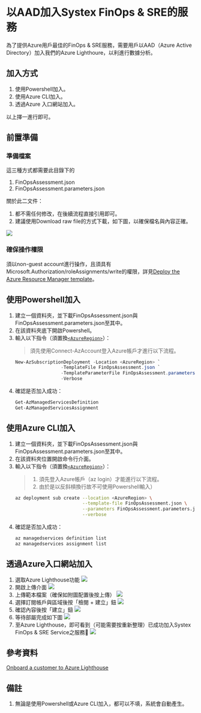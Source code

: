 # 以AAD加入Systex FinOps & SRE的服務

為了提供Azure用戶最佳的FinOps & SRE服務，需要用戶以AAD（Azure Active Directory）加入我們的Azure Lighthoure，以利進行數據分析。

## 加入方式

1. 使用Powershell加入。
2. 使用Azure CLI加入。
3. 透過Azure 入口網站加入。

以上擇一進行即可。

## 前置準備

### 準備檔案

這三種方式都需要此目錄下的

1. FinOpsAssessment.json
2. FinOpsAssessment.parameters.json

關於此二文件：

1. 都不需任何修改，在後續流程直接引用即可。
2. 建議使用Download raw file的方式下載，如下圖，以確保檔名與內容正確。

![](img/dl-with-raw-file.png)

### 確保操作權限

須以non-guest account進行操作，且須具有Microsoft.Authorization/roleAssignments/write的權限，詳見[Deploy the Azure Resource Manager template](https://learn.microsoft.com/en-us/azure/lighthouse/how-to/onboard-customer#deploy-the-azure-resource-manager-template)。

## 使用Powershell加入
1. 建立一個資料夾，並下載FinOpsAssessment.json與FinOpsAssessment.parameters.json至其中。
2. 在該資料夾底下開啟Powershell。
3. 輸入以下指令（須置換[`<AzureRegion>`](https://learn.microsoft.com/zh-tw/gaming/playfab/api-references/events/data-types/azureregion)）：
   > 須先使用Connect-AzAccount登入Azure帳戶才進行以下流程。
   ```powershell
   New-AzSubscriptionDeployment -Location <AzureRegion> `
                    -TemplateFile FinOpsAssessment.json `
                    -TemplateParameterFile FinOpsAssessment.parameters.json `
                    -Verbose
   ```
4. 確認是否加入成功：
   ```powershell
   Get-AzManagedServicesDefinition
   Get-AzManagedServicesAssignment
   ```

## 使用****Azure CLI****加入
1. 建立一個資料夾，並下載FinOpsAssessment.json與FinOpsAssessment.parameters.json至其中。
2. 在該資料夾位置開啟命令行介面。
3. 輸入以下指令（須置換[`<AzureRegion>`](https://learn.microsoft.com/zh-tw/gaming/playfab/api-references/events/data-types/azureregion)）：
   > 1. 須先登入Azure帳戶（az login）才能進行以下流程。
   > 2. 由於是以反斜槓換行故不可使用Powershell輸入）
   ```bash
   az deployment sub create --location <AzureRegion> \
                            --template-file FinOpsAssessment.json \
                            --parameters FinOpsAssessment.parameters.json \
                            --verbose
   ```
4. 確認是否加入成功：
   ```bash
   az managedservices definition list
   az managedservices assignment list
   ```

## 透過Azure入口網站加入
1. 選取Azure Lighthouse功能
   ![](img/lighthouse-onboard-by-portal/1.png)
2. 開啟上傳介面
   ![](img/lighthouse-onboard-by-portal/2.png)
3. 上傳範本檔案（確保如附圖配置後按上傳）
   ![](img/lighthouse-onboard-by-portal/3.png)
4. 選擇訂閱帳戶與區域後按「檢閱 + 建立」鈕
   ![](img/lighthouse-onboard-by-portal/4.png)
5. 確認內容後按「建立」鈕
   ![](img/lighthouse-onboard-by-portal/5.png)
6. 等待部屬完成如下圖
   ![](img/lighthouse-onboard-by-portal/6.png)
7. 至Azure Lighthouse，即可看到（可能需要按重新整理）已成功加入Systex FinOps & SRE Service之服務🎉
   ![](img/lighthouse-onboard-by-portal/7.png)


## 參考資料
[Onboard a customer to Azure Lighthouse](https://learn.microsoft.com/en-us/azure/lighthouse/how-to/onboard-customer)

## 備註
1. 無論是使用Powershell或Azure CLI加入，都可以不填<deploymentName>，系統會自動產生。